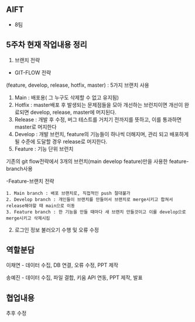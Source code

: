 ## AIFT 
- 8팀

## 5주차 현재 작업내용 정리
1. 브랜치 전략
  - GIT-FLOW 전략
  
   (feature, develop, release, hotfix, master) : 5가지 브랜치 사용
   1. Main : 배포용( 그 누구도 삭제할 수 없고 유지됨)
   2. Hotfix : master배포 후 발생되는 문제점들을 모아 개선하는 브런치이면 개선이 완료되면 develop, release, master에 머지된다.
   3. Release : 개발 후 수정, 버그 테스트를 거치기 전까지를 뜻하고, 이를 통과하면 master로 머지한다
   4. Develop : 개발 브런치, feature의 기능들이 하나씩 더해지며, 관리 되고 배포하게 될 수준에 도달할 경우 release로 머지한다.
   5. Feature : 기능 단위 브런치
  
  기존의 git flow전략에서 3개의 브런치(main develop feature)만을 사용한 feature-branch사용
  
  -Feature-브랜치 전략
  
    1. Main branch : 배포 브랜치로, 직접적인 push 절대불가
    2. Develop branch : 개인들이 브랜치를 만들어서 브랜치로 merge시키고 합쳐서 release해야할 때 main으로 이동
    3. Feature branch : 한 기능을 만들 때마다 새 브랜치 만들것이고 이를 develop으로 merge시키고 삭제시킴


2. 로그인 정보 불러오기 수행 및 오류 수정



## 역할분담
이채연 - 데이터 수집, DB 연결, 오류 수정, PPT 제작

송예진 - 데이터 수집, 파일 결합, 키움 API 연동, PPT 제작, 발표

## 협업내용
추후 수정
